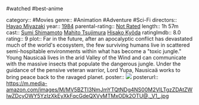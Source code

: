 #watched #best-anime

category:: #Movies
genre:: #Animation #Adventure #Sci-Fi
directors:: [Hayao Miyazaki](https://www.imdb.com/name/nm0594503/?ref_=tt_ov_dr)
year:: [1984](https://www.imdb.com/title/tt0087544/releaseinfo?ref_=tt_ov_rdat)
parental-rating:: [Not Rated](https://www.imdb.com/title/tt0057565/parentalguide/certificates?ref_=tt_ov_pg)
length:: 1h 57m
cast:: [Sumi Shimamoto](https://www.imdb.com/name/nm0793585/?ref_=tt_ov_st) [Mahito Tsujimura](https://www.imdb.com/name/nm0875332/?ref_=tt_ov_st) [Hisako Kyôda](https://www.imdb.com/name/nm0477449/?ref_=tt_ov_st)
ratingImdb:: 8.0
rating:: 9
plot:: Far in the future, after an apocalyptic conflict has devastated much of the world's ecosystem, the few surviving humans live in scattered semi-hospitable environments within what has become a "toxic jungle." Young Nausicaä lives in the arid Valley of the Wind and can communicate with the massive insects that populate the dangerous jungle. Under the guidance of the pensive veteran warrior, Lord Yupa, Nausicaä works to bring peace back to the ravaged planet.
poster:: [![](https://m.media-amazon.com/images/M/MV5BZTI3NmJmYTQtNDg4NS00M2VlLTgzZDAtZWIwZDcyOWY5YzIzXkEyXkFqcGdeQXVyMTMxODk2OTU@._V1_.jpg)](https://www.imdb.com/title/tt0087544/?ref_=nv_sr_srsg_0)
posterurl:: https://m.media-amazon.com/images/M/MV5BZTI3NmJmYTQtNDg4NS00M2VlLTgzZDAtZWIwZDcyOWY5YzIzXkEyXkFqcGdeQXVyMTMxODk2OTU@._V1_.jpg
